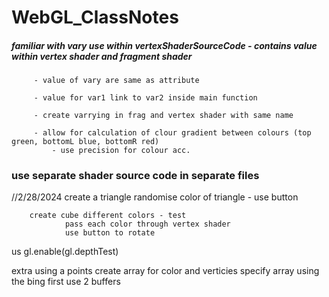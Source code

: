 # WebGL_ClassNotes


##### familiar with vary use within vertexShaderSourceCode - contains value within vertex shader and fragment shader
        
         - value of vary are same as attribute
         
         - value for var1 link to var2 inside main function

         - create varrying in frag and vertex shader with same name

         - allow for calculation of clour gradient between colours (top green, bottomL blue, bottomR red)
             - use precision for colour acc.

### use separate shader source code in separate files

//2/28/2024
        create a triangle
        randomise color of triangle - use button

        create cube different colors - test
                pass each color through vertex shader
                use button to rotate
us gl.enable(gl.depthTest)

extra
        using a points
        create array for color and verticies
        specify array using the bing first
                use 2 buffers
